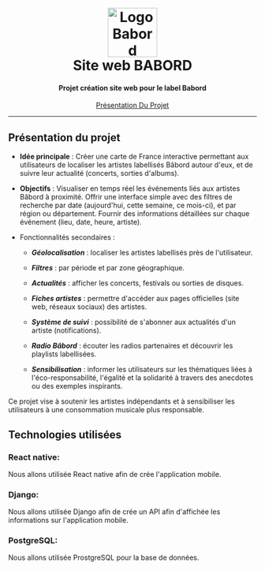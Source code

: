 <h1 align="center">
  <br>
  <img src="https://www.label-babord.fr/wp-content/uploads/2022/11/cropped-logo-label-babord-circuit-court-musical-producteurs-musique-nouvelle-aquitaine.png" alt="Logo Babord" width=100></a><br>
    Site web BABORD
  <br>
</h1>

<h4 align="center">Projet création site web pour le label Babord</h4>

<p align="center">
  <a href="#présentation-du-projet">Présentation Du Projet</a>
</p>

** **

## Présentation du projet

- **Idée principale** : Créer une carte de France interactive permettant aux utilisateurs de localiser les artistes labellisés Bâbord autour d'eux, et de suivre leur actualité (concerts, sorties d'albums).

- **Objectifs** :
Visualiser en temps réel les événements liés aux artistes Bâbord à proximité.
Offrir une interface simple avec des filtres de recherche par date (aujourd'hui, cette semaine, ce mois-ci), et par région ou département.
Fournir des informations détaillées sur chaque événement (lieu, date, heure, artiste).

- Fonctionnalités secondaires :
  - ***Géolocalisation*** : localiser les artistes labellisés près de l'utilisateur.

  - ***Filtres*** : par période et par zone géographique.
    
  - ***Actualités*** : afficher les concerts, festivals ou sorties de disques.
    
  - ***Fiches artistes*** : permettre d'accéder aux pages officielles (site web, réseaux sociaux) des artistes.
    
  - ***Système de suivi*** : possibilité de s'abonner aux actualités d'un artiste (notifications).
    
  - ***Radio Bâbord*** : écouter les radios partenaires et découvrir les playlists labellisées.
    
  - ***Sensibilisation*** : informer les utilisateurs sur les thématiques liées à l'éco-responsabilité, l'égalité et la solidarité à travers des anecdotes ou des exemples inspirants.

Ce projet vise à soutenir les artistes indépendants et à sensibiliser les utilisateurs à une consommation musicale plus responsable.


## Technologies utilisées

### React native:
Nous allons utilisée React native afin de crée l'application mobile.

### Django:
Nous allons utilisée Django afin de crée un API afin d'affichée les informations sur l'application mobile.

### PostgreSQL:
Nous allons utilisée ProstgreSQL pour la base de données.